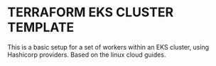 # TERRAFORM EKS CLUSTER TEMPLATE

This is a basic setup for a set of workers within an EKS cluster, using Hashicorp providers.
Based on the linux cloud guides.